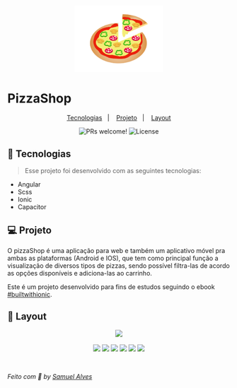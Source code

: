 <p align="center">
 <img src="./src/assets/company/imgs/logo.svg" width="200"/>
</p>

# PizzaShop

<p align="center">
  <a href="#-tecnologias">Tecnologias</a>&nbsp;&nbsp;&nbsp;|&nbsp;&nbsp;&nbsp;
  <a href="#-projeto">Projeto</a>&nbsp;&nbsp;&nbsp;|&nbsp;&nbsp;&nbsp;
  <a href="#-layout">Layout</a>
</p>

<p align="center">
 <img src="https://img.shields.io/static/v1?label=PRs&message=welcome&color=49AA26&labelColor=000000" alt="PRs welcome!" />

  <img alt="License" src="https://img.shields.io/static/v1?label=license&message=MIT&color=49AA26&labelColor=000000" />
</p>

## 🚀 Tecnologias

> Esse projeto foi desenvolvido com as seguintes tecnologias:

- Angular
- Scss
- Ionic
- Capacitor

## 💻 Projeto

O pizzaShop é uma aplicação para web e também um aplicativo móvel pra ambas as plataformas (Android e IOS), que tem como principal função a visualização de diversos tipos de pizzas, sendo possível filtra-las de acordo as opções disponíveis e adiciona-las ao carrinho.

Este é um projeto desenvolvido para fins de estudos seguindo o ebook [#builtwithionic](https://builtwithionic.com/).

## 👀 Layout

<p align="center">
  <img src="https://user-images.githubusercontent.com/49680351/147709509-2acdb743-5564-4df3-83d5-d2b87fa924f3.gif"/>
</p>

<p align="center">
  <img src="https://user-images.githubusercontent.com/49680351/147709586-788c550e-9317-43c4-b640-805af5d325d9.png" width="150"/>
  <img src="https://user-images.githubusercontent.com/49680351/147709590-aa8bddcb-39a7-4089-bea4-28df310db175.png" width="150"/>
  <img src="https://user-images.githubusercontent.com/49680351/147709587-b6e5826d-2196-4fab-a746-23ad44a4a014.png" width="150"/>
   <img src="https://user-images.githubusercontent.com/49680351/147709589-7db09417-d58a-482a-9426-66e7ded3c2db.png" width="150"/>
  <img src="https://user-images.githubusercontent.com/49680351/147709755-e97b0385-ee8c-4a0f-b1e9-d7dafc9deba0.png" width="150"/>
  <img src="https://user-images.githubusercontent.com/49680351/147709593-f425c496-6560-4dc0-b625-07e12868d036.png" width="150"/>
</p>
<br/>

_Feito com 💙 by [Samuel Alves](https://github.com/SamuelAlv3s?tab=repositories)_
